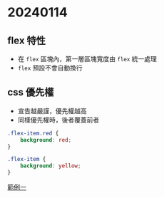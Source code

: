 # 20240114

## flex 特性

- 在 `flex` 區塊內，第一層區塊寬度由 `flex` 統一處理
- `flex` 預設不會自動換行

## css 優先權

- 宣告越嚴謹，優先權越高
- 同樣優先權時，後者覆蓋前者

```css
.flex-item.red {
    background: red;
}

.flex-item {
    background: yellow;
}
```

[範例一](flex-1.html)